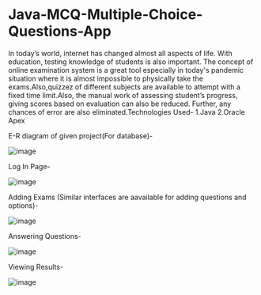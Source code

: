 # Java-MCQ-Multiple-Choice-Questions-App

  In today’s world, internet has changed almost all aspects of life. With education, testing knowledge of students is also important. The concept of online examination system is a great tool especially in today's pandemic situation where it is almost impossible to physically take the exams.Also,quizzez of different subjects are available to attempt with a fixed time limit.Also, the manual work of assessing student’s progress, giving scores based on evaluation can also be reduced. Further, any chances of error are also eliminated.Technologies Used- 1.Java 2.Oracle Apex
  
E-R diagram of given project(For database)-

![image](https://user-images.githubusercontent.com/88025966/127607860-aea63e64-61a5-4049-80ed-68629d89314e.png)

Log In Page-

![image](https://user-images.githubusercontent.com/88025966/127607986-4b7b1c7a-d8eb-4d77-af7e-9471c3a445ba.png)

Adding Exams (Similar interfaces are aavailable for adding questions and options)-

![image](https://user-images.githubusercontent.com/88025966/127631833-375227b0-ad86-4244-9f85-8948632223d4.png)

Answering Questions-

![image](https://user-images.githubusercontent.com/88025966/127608039-f192b63b-8bb4-431e-ac52-6bf894ad2079.png)

Viewing Results-

![image](https://user-images.githubusercontent.com/88025966/127608079-b48a10c1-ec3d-4a10-9315-24b794316471.png)
